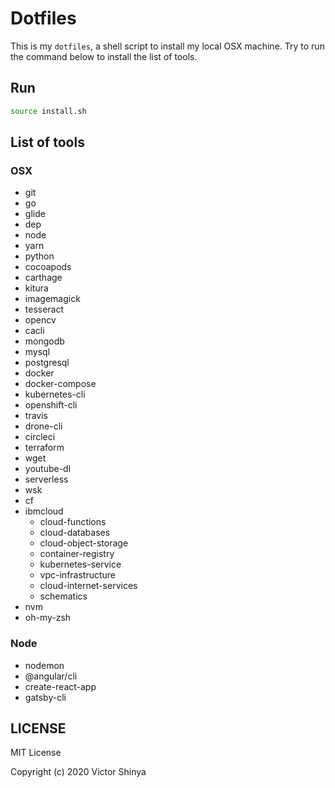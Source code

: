 # Dotfiles

This is my `dotfiles`, a shell script to install my local OSX machine. Try to run the command below to install the list of tools.

## Run

```sh
source install.sh
```

## List of tools

### OSX

- git
- go
- glide
- dep
- node
- yarn
- python
- cocoapods
- carthage
- kitura
- imagemagick
- tesseract
- opencv
- cacli
- mongodb
- mysql
- postgresql
- docker
- docker-compose
- kubernetes-cli
- openshift-cli
- travis
- drone-cli
- circleci
- terraform
- wget
- youtube-dl
- serverless
- wsk
- cf
- ibmcloud
    - cloud-functions
    - cloud-databases
    - cloud-object-storage
    - container-registry
    - kubernetes-service
    - vpc-infrastructure
    - cloud-internet-services
    - schematics
- nvm
- oh-my-zsh

### Node

- nodemon
- @angular/cli
- create-react-app
- gatsby-cli

## LICENSE

MIT License

Copyright (c) 2020 Victor Shinya
